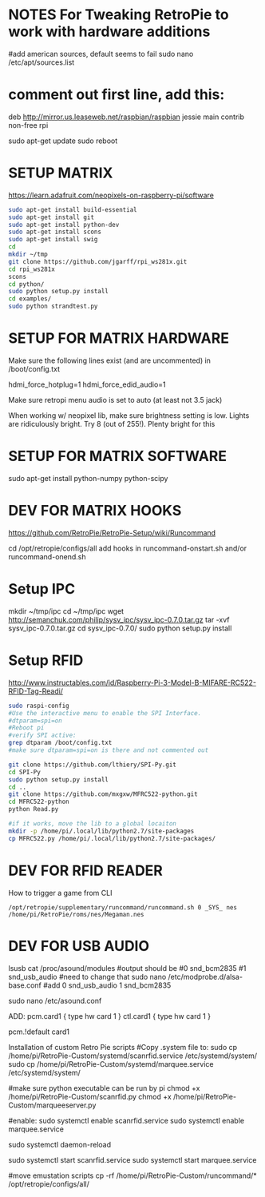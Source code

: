 NOTES For Tweaking RetroPie to work with hardware additions
=======================

#add american sources, default seems to fail
sudo nano /etc/apt/sources.list
# comment out first line, add this:
deb http://mirror.us.leaseweb.net/raspbian/raspbian jessie main contrib non-free rpi

sudo apt-get update
sudo reboot

SETUP MATRIX
===============
https://learn.adafruit.com/neopixels-on-raspberry-pi/software

```bash
sudo apt-get install build-essential
sudo apt-get install git
sudo apt-get install python-dev
sudo apt-get install scons
sudo apt-get install swig
cd
mkdir ~/tmp
git clone https://github.com/jgarff/rpi_ws281x.git
cd rpi_ws281x
scons
cd python/
sudo python setup.py install
cd examples/
sudo python strandtest.py
```


SETUP FOR MATRIX HARDWARE
==================
Make sure the following lines exist (and are uncommented) in /boot/config.txt

hdmi_force_hotplug=1
hdmi_force_edid_audio=1

Make sure retropi menu audio is set to auto (at least not 3.5 jack)

When working w/ neopixel lib, make sure brightness setting is low. Lights are ridiculously bright.  Try 8 (out of 255!).  Plenty bright for this

SETUP FOR MATRIX SOFTWARE
=================
sudo apt-get install python-numpy python-scipy


DEV FOR MATRIX HOOKS
===================

https://github.com/RetroPie/RetroPie-Setup/wiki/Runcommand

cd /opt/retropie/configs/all
add hooks in runcommand-onstart.sh and/or runcommand-onend.sh


Setup IPC
=================
mkdir ~/tmp/ipc
cd ~/tmp/ipc
wget http://semanchuk.com/philip/sysv_ipc/sysv_ipc-0.7.0.tar.gz
tar -xvf sysv_ipc-0.7.0.tar.gz
cd sysv_ipc-0.7.0/
sudo python setup.py install


Setup RFID
===============

http://www.instructables.com/id/Raspberry-Pi-3-Model-B-MIFARE-RC522-RFID-Tag-Readi/

```bash
sudo raspi-config
#Use the interactive menu to enable the SPI Interface.
#dtparam=spi=on
#Reboot pi
#verify SPI active:
grep dtparam /boot/config.txt
#make sure dtparam=spi=on is there and not commented out

git clone https://github.com/lthiery/SPI-Py.git
cd SPI-Py
sudo python setup.py install
cd ..
git clone https://github.com/mxgxw/MFRC522-python.git
cd MFRC522-python
python Read.py

#if it works, move the lib to a global locaiton
mkdir -p /home/pi/.local/lib/python2.7/site-packages
cp MFRC522.py /home/pi/.local/lib/python2.7/site-packages/


```

DEV FOR RFID READER
==================
How to trigger a game from CLI
```
/opt/retropie/supplementary/runcommand/runcommand.sh 0 _SYS_ nes /home/pi/RetroPie/roms/nes/Megaman.nes
```

DEV FOR USB AUDIO
==================
lsusb
cat /proc/asound/modules
#output should be
#0 snd_bcm2835
#1 snd_usb_audio
#need to change that
sudo nano /etc/modprobe.d/alsa-base.conf
#add
0 snd_usb_audio
1 snd_bcm2835

sudo nano /etc/asound.conf

ADD:
pcm.card1 {
type hw card 1
}
ctl.card1 {
type hw card 1
}

pcm.!default card1


Installation of custom Retro Pie scripts
#Copy .system file to:
sudo cp /home/pi/RetroPie-Custom/systemd/scanrfid.service /etc/systemd/system/
sudo cp /home/pi/RetroPie-Custom/systemd/marquee.service /etc/systemd/system/

#make sure python executable can be run by pi
chmod +x /home/pi/RetroPie-Custom/scanrfid.py
chmod +x /home/pi/RetroPie-Custom/marqueeserver.py

#enable:
sudo systemctl enable scanrfid.service
sudo systemctl enable marquee.service

sudo systemctl daemon-reload

sudo systemctl start scanrfid.service
sudo systemctl start marquee.service

#move emustation scripts
cp -rf /home/pi/RetroPie-Custom/runcommand/* /opt/retropie/configs/all/
